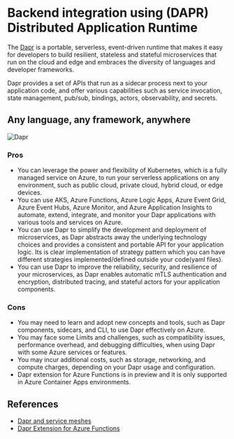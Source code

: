 # Backend integration using (DAPR) Distributed Application Runtime

The [Dapr](https://github.com/dapr/community/blob/master/README.md) is a portable, serverless, event-driven runtime that makes it easy for developers to build resilient, stateless and stateful microservices that run on the cloud and edge and embraces the diversity of languages and developer frameworks.

Dapr provides a set of APIs that run as a sidecar process next to your application code, and offer various capabilities such as service invocation, state management, pub/sub, bindings, actors, observability, and secrets.

## Any language, any framework, anywhere

![Dapr](https://docs.dapr.io/images/overview.png)

### Pros

- You can leverage the power and flexibility of Kubernetes, which is a fully managed service on Azure, to run your serverless applications on any environment, such as public cloud, private cloud, hybrid cloud, or edge devices.
- You can use AKS, Azure Functions, Azure Logic Apps, Azure Event Grid, Azure Event Hubs, Azure Monitor, and Azure Application Insights to automate, extend, integrate, and monitor your Dapr applications with various tools and services on Azure.
- You can use Dapr to simplify the development and deployment of microservices, as Dapr abstracts away the underlying technology choices and provides a consistent and portable API for your application logic. Its is clear implementation of strategy pattern which you can have different strategies implemented/defined outside your code(yaml files).
- You can use Dapr to improve the reliability, security, and resilience of your microservices, as Dapr enables automatic mTLS authentication and encryption, distributed tracing, and stateful actors for your application components.

### Cons

- You may need to learn and adopt new concepts and tools, such as Dapr components, sidecars, and CLI, to use Dapr effectively on Azure.
- You may face some Limits and challenges, such as compatibility issues, performance overhead, and debugging difficulties, when using Dapr with some Azure services or features.
- You may incur additional costs, such as storage, networking, and compute charges, depending on your Dapr usage and configuration.
- Dapr extension for Azure Functions is in preview and it is only supported in Azure Container Apps environments.

## References

- [Dapr and service meshes](https://docs.dapr.io/concepts/service-mesh/)
- [Dapr Extension for Azure Functions](https://learn.microsoft.com/en-us/azure/azure-functions/functions-bindings-dapr?tabs=in-process%2Cpreview-bundle-v4x%2Cbicep1&pivots=programming-language-csharp)

